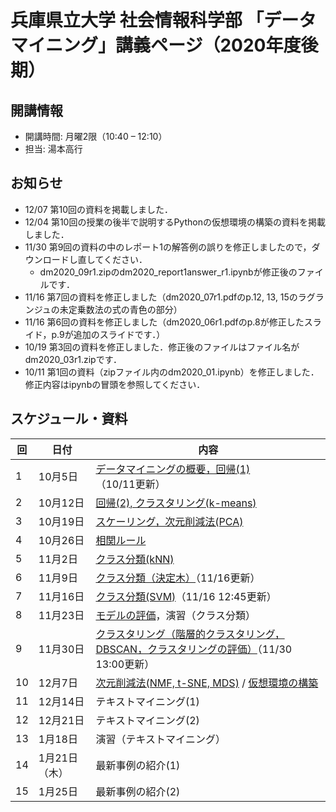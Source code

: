 # 兵庫県立大学 社会情報科学部 「データマイニング」講義ページ（2020年度後期）

## 開講情報
- 開講時間: 月曜2限（10:40 – 12:10）
- 担当: 湯本高行

## お知らせ
- 12/07 第10回の資料を掲載しました．
- 12/04 第10回の授業の後半で説明するPythonの仮想環境の構築の資料を掲載しました．
- 11/30 第9回の資料の中のレポート1の解答例の誤りを修正しましたので，ダウンロードし直してください．
  - dm2020_09r1.zipのdm2020_report1answer_r1.ipynbが修正後のファイルです．
- 11/16 第7回の資料を修正しました（dm2020_07r1.pdfのp.12, 13, 15のラグランジュの未定乗数法の式の青色の部分）
- 11/16 第6回の資料を修正しました（dm2020_06r1.pdfのp.8が修正したスライド，p.9が追加のスライドです．）
- 10/19 第3回の資料を修正しました．修正後のファイルはファイル名がdm2020_03r1.zipです．
- 10/11 第1回の資料（zipファイル内のdm2020_01.ipynb）を修正しました．修正内容はipynbの冒頭を参照してください．

## スケジュール・資料

| 回   | 日付          | 内容                                                         |
| ---- | ------------- | ------------------------------------------------------------ |
| 1    | 10月5日       | [データマイニングの概要，回帰(1)](files/dm2020_01_20201011.zip) （10/11更新） |
| 2    | 10月12日      | [回帰(2), クラスタリング(k-means)](files/dm2020_02.zip)      |
| 3    | 10月19日      | [スケーリング，次元削減法(PCA)](files/dm2020_03r1.zip)       |
| 4    | 10月26日      | [相関ルール](files/dm2020_04.zip)                            |
| 5    | 11月2日       | [クラス分類(kNN)](files/dm2020_05.zip)                       |
| 6    | 11月9日       | [クラス分類（決定木）](files/dm2020_06r1.zip)（11/16更新）   |
| 7    | 11月16日      | [クラス分類(SVM)](files/dm2020_07r1.zip)（11/16 12:45更新）  |
| 8    | 11月23日      | [モデルの評価](files/dm2020_08.zip)，演習（クラス分類）      |
| 9    | 11月30日      | [クラスタリング（階層的クラスタリング，DBSCAN，クラスタリングの評価）](files/dm2020_09r1.zip)（11/30 13:00更新） |
| 10   | 12月7日       | [次元削減法(NMF, t-SNE, MDS)](files/dm2020_10.zip)  / [仮想環境の構築](files/dm2020_env.zip) |
| 11   | 12月14日      | テキストマイニング(1)                                        |
| 12   | 12月21日      | テキストマイニング(2)                                        |
| 13   | 1月18日       | 演習（テキストマイニング）                                   |
| 14   | 1月21日（木） | 最新事例の紹介(1)                                            |
| 15   | 1月25日       | 最新事例の紹介(2)                                            |
